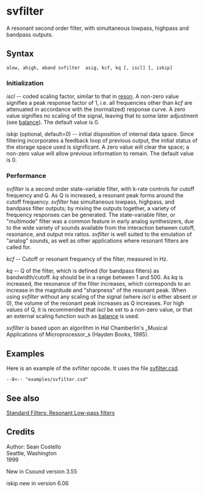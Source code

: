 <!--
id:svfilter
category:Signal Modifiers:Standard Filters:Resonant
-->
# svfilter
A resonant second order filter, with simultaneous lowpass, highpass and bandpass outputs.

## Syntax
``` csound-orc
alow, ahigh, aband svfilter  asig, kcf, kq [, iscl] [, iskip]
```

### Initialization

_iscl_ -- coded scaling factor, similar to that in [reson](../../opcodes/reson). A non-zero value signifies a peak response factor of 1, i.e. all frequencies other than _kcf_ are attenuated in accordance with the (normalized) response curve. A zero value signifies no scaling of the signal, leaving that to some later adjustment (see [balance](../../opcodes/balance)). The default value is 0.

_iskip_ (optional, default=0) -- initial disposition of internal data space. Since filtering incorporates a feedback loop of previous output, the initial status of the storage space used is significant. A zero value will clear the space; a non-zero value will allow previous information to remain. The default value is 0.

### Performance

_svfilter_ is a second order state-variable filter, with k-rate controls for cutoff frequency and Q.  As Q is increased, a resonant peak forms around the cutoff frequency. _svfilter_ has simultaneous lowpass, highpass, and bandpass filter outputs; by mixing the outputs together, a variety of frequency responses can be generated. The state-variable filter, or "multimode" filter was a common feature in early analog synthesizers, due to the wide variety of sounds available from the interaction between cutoff, resonance, and output mix ratios. _svfilter_ is well suited to the emulation of "analog" sounds, as well as other applications where resonant filters are called for.

_kcf_ -- Cutoff or resonant frequency of the filter, measured in Hz.

_kq_ -- Q of the filter, which is defined (for bandpass filters) as bandwidth/cutoff. _kq_ should be in a range between 1 and 500. As _kq_ is increased, the resonance of the filter increases, which corresponds to an increase in the magnitude and "sharpness" of the resonant peak. When using _svfilter_ without any scaling of the signal (where _iscl_ is either absent or 0), the volume of the resonant peak increases as Q increases. For high values of Q, it is recommended that _iscl_ be set to a non-zero value, or that an external scaling function such as [balance](../../opcodes/balance) is used.

_svfilter_ is based upon an algorithm in Hal Chamberlin's _Musical Applications of Microprocessor_s (Hayden Books, 1985).

## Examples

Here is an example of the svfilter opcode. It uses the file [svfilter.csd](../../examples/svfilter.csd).

``` csound-csd title="Example of the svfilter opcode." linenums="1"
--8<-- "examples/svfilter.csd"
```

## See also

[Standard Filters: Resonant Low-pass filters](../../sigmod/standard)

## Credits

Author: Sean Costello<br>
Seattle, Washington<br>
1999<br>

New in Csound version 3.55

iskip new in version 6.06
